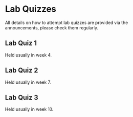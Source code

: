 # Lab Quizzes

All details on how to attempt lab quizzes are provided via the announcements, please check them regularly.

## Lab Quiz 1

Held usually in week 4.

## Lab Quiz 2

Held usually in week 7.

## Lab Quiz 3

Held usually in week 10.
